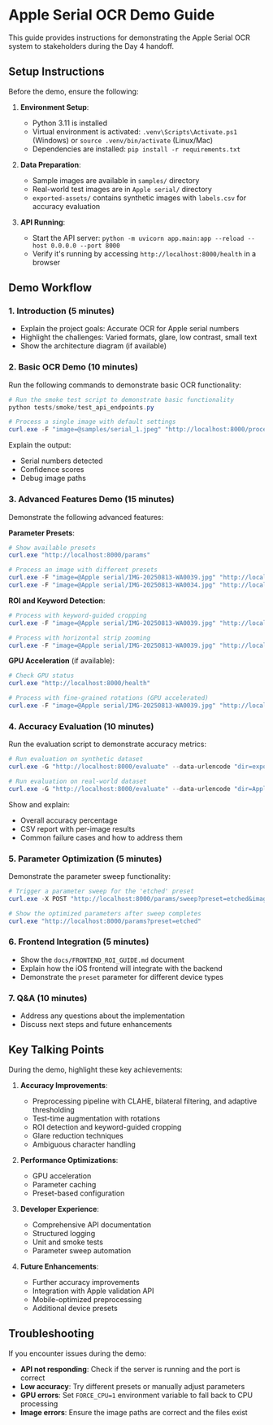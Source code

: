 # Apple Serial OCR Demo Guide

This guide provides instructions for demonstrating the Apple Serial OCR system to stakeholders during the Day 4 handoff.

## Setup Instructions

Before the demo, ensure the following:

1. **Environment Setup**:
   - Python 3.11 is installed
   - Virtual environment is activated: `.venv\Scripts\Activate.ps1` (Windows) or `source .venv/bin/activate` (Linux/Mac)
   - Dependencies are installed: `pip install -r requirements.txt`

2. **Data Preparation**:
   - Sample images are available in `samples/` directory
   - Real-world test images are in `Apple serial/` directory
   - `exported-assets/` contains synthetic images with `labels.csv` for accuracy evaluation

3. **API Running**:
   - Start the API server: `python -m uvicorn app.main:app --reload --host 0.0.0.0 --port 8000`
   - Verify it's running by accessing `http://localhost:8000/health` in a browser

## Demo Workflow

### 1. Introduction (5 minutes)

- Explain the project goals: Accurate OCR for Apple serial numbers
- Highlight the challenges: Varied formats, glare, low contrast, small text
- Show the architecture diagram (if available)

### 2. Basic OCR Demo (10 minutes)

Run the following commands to demonstrate basic OCR functionality:

```powershell
# Run the smoke test script to demonstrate basic functionality
python tests/smoke/test_api_endpoints.py

# Process a single image with default settings
curl.exe -F "image=@samples/serial_1.jpeg" "http://localhost:8000/process-serial?preset=default"
```

Explain the output:
- Serial numbers detected
- Confidence scores
- Debug image paths

### 3. Advanced Features Demo (15 minutes)

Demonstrate the following advanced features:

**Parameter Presets**:
```powershell
# Show available presets
curl.exe "http://localhost:8000/params"

# Process an image with different presets
curl.exe -F "image=@Apple serial/IMG-20250813-WA0039.jpg" "http://localhost:8000/process-serial?preset=etched"
curl.exe -F "image=@Apple serial/IMG-20250813-WA0034.jpg" "http://localhost:8000/process-serial?preset=sticker"
```

**ROI and Keyword Detection**:
```powershell
# Process with keyword-guided cropping
curl.exe -F "image=@Apple serial/IMG-20250813-WA0039.jpg" "http://localhost:8000/process-serial?preset=etched&keyword_crop=true"

# Process with horizontal strip zooming
curl.exe -F "image=@Apple serial/IMG-20250813-WA0039.jpg" "http://localhost:8000/process-serial?preset=etched&zoom_strips=3"
```

**GPU Acceleration** (if available):
```powershell
# Check GPU status
curl.exe "http://localhost:8000/health"

# Process with fine-grained rotations (GPU accelerated)
curl.exe -F "image=@Apple serial/IMG-20250813-WA0039.jpg" "http://localhost:8000/process-serial?preset=etched&fine_rotation=true"
```

### 4. Accuracy Evaluation (10 minutes)

Run the evaluation script to demonstrate accuracy metrics:

```powershell
# Run evaluation on synthetic dataset
curl.exe -G "http://localhost:8000/evaluate" --data-urlencode "dir=exported-assets" --data-urlencode "preset=default"

# Run evaluation on real-world dataset
curl.exe -G "http://localhost:8000/evaluate" --data-urlencode "dir=Apple serial" --data-urlencode "preset=etched"
```

Show and explain:
- Overall accuracy percentage
- CSV report with per-image results
- Common failure cases and how to address them

### 5. Parameter Optimization (5 minutes)

Demonstrate the parameter sweep functionality:

```powershell
# Trigger a parameter sweep for the 'etched' preset
curl.exe -X POST "http://localhost:8000/params/sweep?preset=etched&images_dir=exported-assets&labels_file=exported-assets/labels.csv"

# Show the optimized parameters after sweep completes
curl.exe "http://localhost:8000/params?preset=etched"
```

### 6. Frontend Integration (5 minutes)

- Show the `docs/FRONTEND_ROI_GUIDE.md` document
- Explain how the iOS frontend will integrate with the backend
- Demonstrate the `preset` parameter for different device types

### 7. Q&A (10 minutes)

- Address any questions about the implementation
- Discuss next steps and future enhancements

## Key Talking Points

During the demo, highlight these key achievements:

1. **Accuracy Improvements**:
   - Preprocessing pipeline with CLAHE, bilateral filtering, and adaptive thresholding
   - Test-time augmentation with rotations
   - ROI detection and keyword-guided cropping
   - Glare reduction techniques
   - Ambiguous character handling

2. **Performance Optimizations**:
   - GPU acceleration
   - Parameter caching
   - Preset-based configuration

3. **Developer Experience**:
   - Comprehensive API documentation
   - Structured logging
   - Unit and smoke tests
   - Parameter sweep automation

4. **Future Enhancements**:
   - Further accuracy improvements
   - Integration with Apple validation API
   - Mobile-optimized preprocessing
   - Additional device presets

## Troubleshooting

If you encounter issues during the demo:

- **API not responding**: Check if the server is running and the port is correct
- **Low accuracy**: Try different presets or manually adjust parameters
- **GPU errors**: Set `FORCE_CPU=1` environment variable to fall back to CPU processing
- **Image errors**: Ensure the image paths are correct and the files exist
